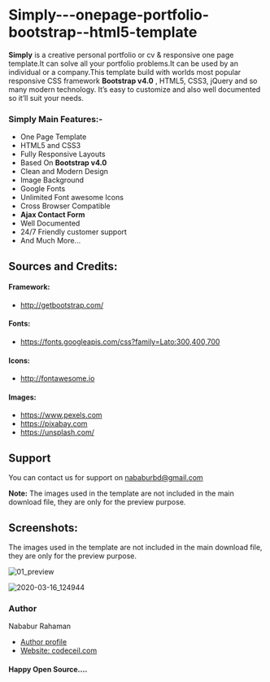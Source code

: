 # Simply---onepage-portfolio-bootstrap--html5-template
<p>
	<strong>Simply</strong> is a creative personal portfolio or cv &amp; responsive one page template.It can solve all your portfolio problems.It can be used by an individual or a company.This template build with worlds most popular responsive CSS framework <strong>Bootstrap v4.0</strong> , HTML5, CSS3, jQuery and so many modern technology. It’s easy to customize and also well documented so it’ll suit your needs.
</p>


<h3 id="item-description__roxy-main-features">Simply Main Features:-</h3>
 
<ul>
	<li>One Page Template</li>
	<li>HTML5 and CSS3</li>
	<li>Fully Responsive Layouts</li>
	<li>Based On <strong>Bootstrap v4.0</strong> </li>
	<li>Clean and Modern Design</li>
	<li>Image Background</li>
    <li>Google Fonts</li>
	<li>Unlimited Font awesome Icons</li>
    <li>Cross Browser Compatible</li>
	<li><strong>Ajax Contact Form</strong></li>
    <li>Well Documented</li>
	<li>24/7 Friendly customer support</li>
    <li>And Much More...</li>

</ul>



<h2 id="item-description__sources-and-credits"><strong>Sources and Credits:</strong></h2>

<h4 id="item-description__framework">Framework:</h4>

<ul> 
	<li><a href="http://getbootstrap.com/" rel="nofollow">http://getbootstrap.com/</a></li> 

</ul>

<h4 id="item-description__fonts">Fonts:</h4>

<ul>

 <li><a href="https://fonts.googleapis.com/css?family=Lato:300,400,700" rel="nofollow">https://fonts.googleapis.com/css?family=Lato:300,400,700</a></li>

</ul>

<h4 id="item-description__icons">Icons:</h4>
<ul> 
	<li><a href="http://fontawesome.io" rel="nofollow">http://fontawesome.io</a></li> 
</ul>



<h4 id="item-description__images">Images:</h4>

<ul> 
	<li><a href="https://www.pexels.com" rel="nofollow">https://www.pexels.com</a></li> 
	<li> <a href="https://pixabay.com" rel="nofollow">https://pixabay.com</a></li>
	<li> <a href="https://unsplash.com/" rel="nofollow">https://unsplash.com/</a></li>
</ul>

<h2 id="item-description__support">
<strong>Support</strong>
</h2>
You can contact us for support on
<a href="mailto:nababurbd@gmail.com">nababurbd@gmail.com</a>

<strong>Note:</strong>
The images used in the template are not included in the main download file, they are only for the preview purpose.


<h2 id="item-description__support">
<strong>Screenshots:</strong>
</h2>
The images used in the template are not included in the main download file, they are only for the preview purpose.</p>

![01_preview](https://user-images.githubusercontent.com/59913782/76729977-7e44bf00-6784-11ea-8ce0-dabe210e131c.jpg)

![2020-03-16_124944](https://user-images.githubusercontent.com/59913782/76730049-a3393200-6784-11ea-920e-15f920503f9e.png)







<h3>Author</h3>
<span>Nababur Rahaman</span>
<ul>
  <li><a href='https://github.com/nababur'>Author profile</a></li>
   <li><a href='https://codeceil.com/'>Website: codeceil.com</a></li>
</ul>
<h4>Happy Open Source....</h4>
</div>
